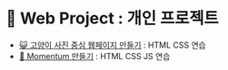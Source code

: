 # 🥳 Web Project : 개인 프로젝트
- [😺 고양이 사진 중심 웹페이지 만들기](https://findkh.github.io/WebProject/hafa_photo_web/templated-visualize/index2.html) : HTML CSS 연습
- [👊 Momentum 만들기](https://findkh.github.io/WebProject/ChromApp/index.html) : HTML CSS JS 연습
